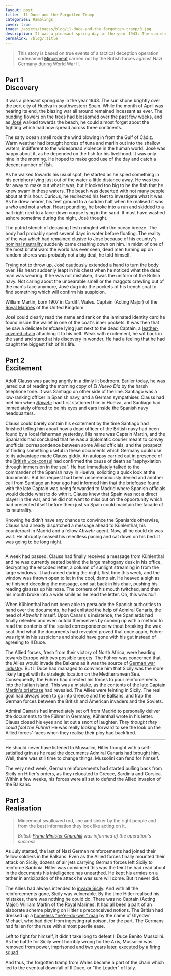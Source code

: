 ```yaml
---
layout: post
title:  Il Duce and the Forgotten Tramp
categories: Ramblings
cover: true
image: /assets/images/blog/il-duce-and-the-forgotten-tramp/0.jpg
description: It was a pleasant spring day in the year 1943. The sun shone brightly over the port city of Huelva in southwestern Spain. While the month of April was nearing its end, the blazing war all around remained incessant as ever.
permalink: /blog/:title
---
```


<!-- wp:quote {"className":"is-style-default"} -->
<blockquote class="wp-block-quote is-style-default"><p>This story is based on true events of a tactical deception operation codenamed <a href="https://www.bbc.com/news/magazine-11887115">Mincemeat</a> carried out by the British forces against Nazi Germany during World War II.</p></blockquote>
<!-- /wp:quote -->

<!-- wp:heading {"textAlign":"center"} -->
<h2 class="has-text-align-center">Part 1<br><strong>Discovery</strong></h2>
<!-- /wp:heading -->

<!-- wp:paragraph -->
<p>It was a pleasant spring day in the year 1943. The sun shone brightly over the port city of Huelva in southwestern Spain. While the month of April was nearing its end, the blazing war all around remained incessant as ever. The budding flowers on the trees had blossomed over the past few weeks, and as <a href="https://books.google.de/books?id=991oOoyimssC&amp;lpg=PP1&amp;dq=isbn%3A9781408809211&amp;pg=PP1#v=onepage&amp;q&amp;f=false">José</a> walked towards the beach, he could almost forget about the fighting which had now spread across three continents.</p>
<!-- /wp:paragraph -->

<!-- wp:paragraph -->
<p>The salty ocean smell rode the wind blowing in from the Gulf of Cádiz. Warm weather had brought hordes of tuna and marlin out into the shallow waters, indifferent to the widespread violence in the human world. José was happy about it, as he depended on the fish for his livelihood. It was only nine in the morning. He hoped to make good use of the day and catch a decent number of fish.</p>
<!-- /wp:paragraph -->

<!-- wp:paragraph -->
<p>As he walked towards his usual spot, he started as he spied something in his periphery lying just out of the water a little distance away. He was too far away to make out what it was, but it looked too big to be the fish that he knew swam in these waters. The beach was deserted with not many people about at this hour. Curious, he redirected his feet to investigate what it was. As he drew nearer, his feet ground to a sudden halt when he realised it was a <em>who</em> and not a <em>what</em>. Heart pounding, he broke into a run and skidded to a halt right next to a face-down corpse lying in the sand. It must have washed ashore sometime during the night, José thought.</p>
<!-- /wp:paragraph -->

<!-- wp:paragraph -->
<p>The putrid stench of decaying flesh mingled with the ocean breeze. The body had probably spent several days in water before floating. The reality of the war which had remained elusive to José because of his country's <a href="https://books.google.de/books?id=Yp8PflGFt0wC&amp;lpg=PP1&amp;pg=PP1#v=onepage&amp;q&amp;f=false">nominal neutrality</a> suddenly came crashing down on him. In midst of one of the most brutal wars the world has ever seen, dead men turning up on random shores was probably not a big deal, he told himself.</p>
<!-- /wp:paragraph -->

<!-- wp:paragraph -->
<p>Trying not to throw up, José cautiously extended a hand to turn the body over. His heart suddenly leapt in his chest when he noticed what the dead man was wearing. If he was not mistaken, it was the uniform of the British navy. Not caring about the unbearable smell or the maggots crawling out of the man's face anymore, José dug into the pockets of his trench coat to find something which will confirm his suspicion.</p>
<!-- /wp:paragraph -->

<!-- wp:paragraph -->
<p>William Martin, born 1907 in Cardiff, Wales. Captain (Acting Major) of the <a href="https://en.wikipedia.org/wiki/Royal_Marines">Royal Marines</a> of the United Kingdom.</p>
<!-- /wp:paragraph -->

<!-- wp:paragraph -->
<p>José could clearly read the name and rank on the laminated identity card he found inside the wallet in one of the coat's inner pockets. It was then that he saw a delicate briefcase lying just next to the dead Captain, a <a href="https://en.wikipedia.org/wiki/Operation_Mincemeat#Developing_the_plan;_the_corpse's_new_identity">leather-covered chain</a> attaching it to his belt. Weak with excitement, he sat back in the sand and stared at his discovery in wonder. He had a feeling that he had caught the biggest fish of his life.</p>
<!-- /wp:paragraph -->

<!-- wp:heading {"textAlign":"center"} -->
<h2 class="has-text-align-center" id="block-d40aacb5-5a8e-45dd-a7eb-0529c81bd9fc">Part 2<br><strong>Excitement</strong></h2>
<!-- /wp:heading -->

<!-- wp:paragraph -->
<p>Adolf Clauss was pacing angrily in a dimly lit bedroom. Earlier today, he was jarred out of reading the morning copy of <em>El Nuevo Dia</em> by the harsh telephone tone. It was Santiago on other side of the line. Santiago was a low-ranking officer in Spanish navy, and a German sympathiser. Clauss had met him when <em><a href="https://spartacus-educational.com/GERabwehr.htm">Abwehr</a></em> had first stationed him in Huelva, and Santiago had immediately offered to be his eyes and ears inside the Spanish navy headquarters.</p>
<!-- /wp:paragraph -->

<!-- wp:paragraph -->
<p>Clauss could barely contain his excitement by the time Santiago had finished telling him about how a dead officer of the British navy had been found by a local fisherman yesterday. His name was Captain Martin, and the Spaniards had concluded that he was a diplomatic courier meant to convey unofficial correspondence between some Allied officials, and the prospect of finding something useful in these documents which Germany could use to its advantage made Clauss giddy. An autopsy carried out in presence of the <a href="https://books.google.de/books?id=5z3o4ZovHBwC&amp;pg=PT327&amp;lpg=PT327&amp;dq=Francis+Haselden+british+vice-consul&amp;source=bl&amp;ots=EijX09_fMK&amp;sig=ACfU3U3P3RZfbF-94jvUOLGdzpFUz-V9jQ&amp;hl=en&amp;sa=X&amp;ved=2ahUKEwiAhb2R7OzoAhVMUhUIHZUQBF8Q6AEwAnoECAsQKQ#v=onepage&amp;q=Francis%20Haselden%20british%20vice-consul&amp;f=false">British vice-consul</a> had confirmed the cause of death as "asphyxiation through immersion in the sea". He had immediately talked to the commander of the Spanish navy in Huelva, soliciting a quick look at the documents. But his request had been unceremoniously denied and another call from Santiago an hour ago had informed him that the briefcase found with the late Captain was being forwarded to Madrid where Spanish officials would decide what to do with it. Clauss knew that Spain was not a direct player in the war, and he did not want to miss out on the opportunity which had presented itself before them just so Spain could maintain the facade of its neutrality.</p>
<!-- /wp:paragraph -->

<!-- wp:paragraph -->
<p>Knowing he didn't have any chance to convince the Spaniards otherwise, Clauss had already dispatched a message ahead to Kühlenthal,&nbsp;his counterpart in Madrid and a fellow <em>Abwehr</em> agent. Now, all he could do was wait. He abruptly ceased his relentless pacing and sat down on his bed. It was going to be long night.</p>
<!-- /wp:paragraph -->

<!-- wp:separator -->
<hr class="wp-block-separator"/>
<!-- /wp:separator -->

<!-- wp:paragraph -->
<p>A week had passed. Clauss had finally received a message from Kühlenthal and he was currently seated behind the large mahogany desk in his office, decrypting the encoded letter, a column of sunlight streaming in from the large windows. It had rained during the night, first time this week, and the window was thrown open to let in the cool, damp air. He heaved a sigh as he finished decoding the message, and sat back in his chair, pushing his reading glasses up his nose. The corners of his mouth twitched, and then his mouth broke into a wide smile as he read the letter. Oh, this was <em>toll</em>!</p>
<!-- /wp:paragraph -->

<!-- wp:paragraph -->
<p>When Kühlenthal had not been able to persuade the Spanish authorities to hand over the documents, he had enlisted the help of Admiral Canaris, the head of <em>Abwehr<strong> </strong></em>himself. Upon Canaris's insistence, the Spaniards had finally relented and even outdid themselves by coming up with a method to read the contents of the sealed correspondence without breaking the wax seal. And what the documents had revealed proved that once again, Führer was right in his suspicions and should have gone with his gut instead of agreeing to Il Duce.</p>
<!-- /wp:paragraph -->

<!-- wp:paragraph -->
<p>The Allied forces, fresh from their victory of North Africa, were heading towards Europe with two possible targets. The Führer was concerned that the Allies would invade the Balkans as it was the source of <a href="https://ww2-weapons.com/german-arms-production/">German war industry</a>. But Il Duce had managed to convince him that Sicily was the more likely target with its strategic location on the Mediterranean Sea. Consequently, the Führer had directed his forces to pour reinforcements into the Italian island. This was a mistake, as the contents of the late <a href="https://www.newyorker.com/magazine/2010/05/10/pandoras-briefcase">Captain Martin's briefcase</a> had revealed. The Allies were feinting in Sicily. The real goal had always been to go into Greece and the Balkans, and trap the German forces between the British and American invaders and the Soviets.</p>
<!-- /wp:paragraph -->

<!-- wp:paragraph -->
<p>Admiral Canaris had immediately set off from Madrid to personally deliver the documents to the Führer in Germany, Kühlenthal wrote in his letter. Clauss closed his eyes and let out a snort of laughter. <em>They thought they could fool the Führer! </em>He was really looking forward to see the look on the Allied forces' faces when they realise their ploy had backfired.</p>
<!-- /wp:paragraph -->

<!-- wp:separator -->
<hr class="wp-block-separator"/>
<!-- /wp:separator -->

<!-- wp:paragraph -->
<p>He should never have listened to Mussolini, Hitler thought with a self-satisfied grin as he read the documents Admiral Canaris had brought him. Well, there was still time to change things. Mussolini can fend for himself.</p>
<!-- /wp:paragraph -->

<!-- wp:paragraph -->
<p>The very next week, German reinforcements had started pulling back from Sicily on Hitler's orders, as they relocated to Greece, Sardinia and Corsica. Within a few weeks, his forces were all set to defend the Allied invasion of the Balkans.</p>
<!-- /wp:paragraph -->

<!-- wp:heading {"textAlign":"center"} -->
<h2 class="has-text-align-center" id="block-d40aacb5-5a8e-45dd-a7eb-0529c81bd9fc">Part 3<br><strong>Realisation</strong></h2>
<!-- /wp:heading -->

<!-- wp:quote -->
<blockquote class="wp-block-quote"><p>Mincemeat swallowed rod, line and sinker by the right people and from the best information they look like acting on it.</p><cite>British <a href="https://www.britannica.com/biography/Winston-Churchill">Prime Minister Churchill</a> was informed of the operation's success</cite></blockquote>
<!-- /wp:quote -->

<!-- wp:paragraph -->
<p>As July started, the last of Nazi German reinforcements had joined their fellow soldiers in the Balkans. Even as the Allied forces finally mounted their attack on Sicily, dozens of air jets carrying German forces left Sicily to reinforce Sardinia. Hitler was convinced this was the feint he had read about in the documents his intelligence has unearthed. He kept his armies on a tether in anticipation of the attack he was sure will come. But it never did.</p>
<!-- /wp:paragraph -->

<!-- wp:paragraph -->
<p>The Allies had always intended to <a href="https://www.historyplace.com/worldwar2/defeat/italy-invaded.htm">invade Sicily</a>. And with all the reinforcements gone, Sicily was vulnerable. By the time Hitler realised his mistakes, there was nothing he could do. There was no Captain (Acting Major) William Martin of the Royal Marines. It had all been a part of an elaborate scheme playing on Hitler's preconceived notions. The British had dressed up a <a href="http://omgfacts.com/the-homeless-man-who-helped-win-wwii/">homeless "ne'er-do-well" man</a> by the name of Glyndwr Michael, who had died from ingesting rat poison, for the part. The Germans had fallen for the ruse with almost puerile ease.</p>
<!-- /wp:paragraph -->

<!-- wp:paragraph -->
<p>Left to fight for himself, it didn't take long to defeat Il Duce Benito Mussolini. As the battle for Sicily went horribly wrong for the Axis, Mussolini was removed from power, imprisoned and two years later, <a href="https://www.history.com/news/mussolinis-final-hours-70-years-ago">executed by a firing squad</a>.</p>
<!-- /wp:paragraph -->

<!-- wp:paragraph -->
<p>And thus, the forgotten tramp from Wales became a part of the chain which led to the eventual downfall of Il Duce, or "the Leader" of Italy.</p>
<!-- /wp:paragraph -->
